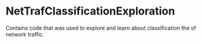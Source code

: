 # NetTrafClassificationExploration 
Contains code that was used  to explore and learn about classification the of network traffic.
